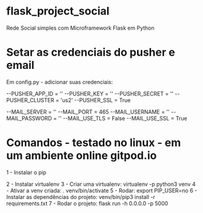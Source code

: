# flask_project_social
Rede Social simples com Microframework Flask em Python

# Setar as credenciais do pusher e email
Em config.py - adicionar suas credenciais:

--PUSHER_APP_ID = ''
--PUSHER_KEY = ''
--PUSHER_SECRET = ''
--PUSHER_CLUSTER = 'us2'
--PUSHER_SSL = True

--MAIL_SERVER = ''
--MAIL_PORT = 465
--MAIL_USERNAME = ''
--MAIL_PASSWORD = ''
--MAIL_USE_TLS = False
--MAIL_USE_SSL = True

# Comandos - testado no linux - em um ambiente online gitpod.io

1 - Instalar o pip


2 - Instalar virtualenv
3 - Criar uma virtualenv: virtualenv -p python3 venv
4 - Ativar a venv criada: . venv/bin/activate
5 - Rodar: export PIP_USER=no
6 - Instalar as dependências do projeto: venv/bin/pip3 install -r requirements.txt
7 - Rodar o projeto: flask run -h 0.0.0.0 -p 5000

